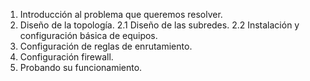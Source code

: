 1. Introducción al problema que queremos resolver.
2. Diseño de la topología.
	2.1 Diseño de las subredes.
	2.2 Instalación y configuración básica de equipos.
3. Configuración de reglas de enrutamiento.
4. Configuración firewall.
5. Probando su funcionamiento.
	
